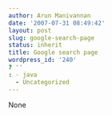 ```yaml
---
author: Arun Manivannan
date: '2007-07-31 08:49:42'
layout: post
slug: google-search-page
status: inherit
title: Google search page
wordpress_id: '240'
? ''
: - java
  - Uncategorized
---
```


None

